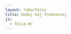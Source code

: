 ```yaml
---
layout: laborfolio
title: Ondoj kaj frekvencoj
js:
  - folio-0c
---
```


<!--
https://ib-lenhardt.com/kb/glossary/signal-modulation
https://www.gaussianwaves.com/2015/11/interpreting-fft-results-obtaining-magnitude-and-phase-information/
-->

<script src="https://cdnjs.cloudflare.com/ajax/libs/mathjs/14.6.0/math.js" type="text/javascript"></script>
<script src="https://cdn.plot.ly/plotly-1.35.2.min.js"></script>

<div id="func"></div>
<div id="plot1"></div>
<div id="plot2"></div>
<div id="plot3"></div>

<script type="text/javascript">
  // test
  console.log(math.sqrt(-4).toString()) // 2i

  N = 256;
  frekv1 = 10; // 10 Hz
  fazo1 = 0;
  frekv2 = 5; // 5Hz
  fazo2 = Math.PI/7;
  daŭro = 2; // 2s
  R = N/daŭro; // testfrekvenco 128 Hz
  dt = 1/R; // tempintervalo de testoj
  
  sojlo = 1e-12; // ne kalkulu la fazon por magnitudoj proks. 0

  // desegnu sinusfunkcion
  //const signalo = "sin(2*Math.PI*frekv1*t+fazo1) + cos(2*Math.PI*frekv2*t+fazo2)"; 

  let xValues, yValues;
  let magn = [], phi = [];

  try {
        // compile the expression once
        //const expression = document.getElementById('eq').value
        //"f(x) = sin(x) + cos(x/2) - 0.5";        
        //const expr = math.compile(signalo);

        // evaluate the expression repeatedly for different values of x
        xValues = math.range(0, daŭro, dt).toArray()
        yValues = xValues.map(function (t) {
            // expr.evaluate({t: t, frekv1: ...,fazo2: ...})
            //return Math.sin(2*Math.PI*frekv1*t+fazo1) + Math.cos(2*Math.PI*frekv2*t+fazo2);
            return Math.cos(2*Math.PI*frekv1*t+fazo1) + Math.cos(2*Math.PI*frekv2*t+fazo2);
        });

    } catch (err) {
        console.error(err)
        alert(err)
    }

  function draw() {

      // render the plot using plotly
      const trace1 = {
        x: xValues,
        y: yValues,
        type: 'scatter'
      }
      const data = [trace1]
      Plotly.newPlot('plot1', data)
  }


  function draw2() {

    // frekvenc-spektro 0..R, inkremento R/N
    const xValues = math.range(0,R,R/N).toArray();
    // render the plot using plotly
    const trace1 = {
      x: xValues,
      y: magn,
      //y: phi,
      type: 'scatter'
    }
    const data = [trace1]
    Plotly.newPlot('plot2', data)
  }


  function draw3() {

    // frekvenc-spektro 0..R, inkremento R/N
  const xValues = math.range(0,R,R/N).toArray();
    // render the plot using plotly
    const trace1 = {
      x: xValues,
      y: phi,
      //y: phi,
      type: 'scatter'
    }
    const data = [trace1]
    Plotly.newPlot('plot3', data)
  }  

  function fft() {
    const ft = math.fft(yValues);
    //console.log(ft);
    for (const n of ft) {
      const mg = math.sqrt(math.square(n.re) + math.square(n.im));
        magn.push(mg);
        phi.push(mg>sojlo?math.atan2(n.im,n.re):0);
    }
  }
/*
  document.getElementById('func').onsubmit = function (event) {
    event.preventDefault()
    draw()
  }*/

    draw();
    fft();
    draw2();
    draw3();
</script>
